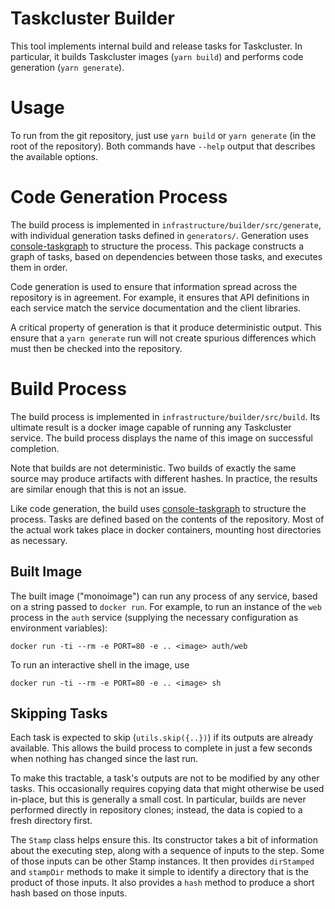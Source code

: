 # Taskcluster Builder

This tool implements internal build and release tasks for Taskcluster.
In particular, it builds Taskcluster images (`yarn build`) and performs code generation (`yarn generate`).

# Usage

To run from the git repository, just use `yarn build` or `yarn generate` (in the root of the repository).
Both commands have `--help` output that describes the available options.

# Code Generation Process

The build process is implemented in `infrastructure/builder/src/generate`, with individual generation tasks defined in `generators/`.
Generation uses [console-taskgraph](https://github.com/djmitche/console-taskgraph) to structure the process.
This package constructs a graph of tasks, based on dependencies between those tasks, and executes them in order.

Code generation is used to ensure that information spread across the repository is in agreement.
For example, it ensures that API definitions in each service match the service documentation and the client libraries.

A critical property of generation is that it produce deterministic output.
This ensure that a `yarn generate` run will not create spurious differences which must then be checked into the repository.

# Build Process

The build process is implemented in `infrastructure/builder/src/build`.
Its ultimate result is a docker image capable of running any Taskcluster service.
The build process displays the name of this image on successful completion.

Note that builds are not deterministic.
Two builds of exactly the same source may produce artifacts with different hashes.
In practice, the results are similar enough that this is not an issue.

Like code generation, the build uses [console-taskgraph](https://github.com/djmitche/console-taskgraph) to structure the process.
Tasks are defined based on the contents of the repository.
Most of the actual work takes place in docker containers, mounting host directories as necessary.

## Built Image

The built image ("monoimage") can run any process of any service, based on a string passed to `docker run`.
For example, to run an instance of the `web` process in the `auth` service (supplying the necessary configuration as environment variables):

```shell
docker run -ti --rm -e PORT=80 -e .. <image> auth/web
```

To run an interactive shell in the image, use

```shell
docker run -ti --rm -e PORT=80 -e .. <image> sh
```

## Skipping Tasks

Each task is expected to skip (`utils.skip({..})`) if its outputs are already available.
This allows the build process to complete in just a few seconds when nothing has changed since the last run.

To make this tractable, a task's outputs are not to be modified by any other tasks.
This occasionally requires copying data that might otherwise be used in-place, but this is generally a small cost.
In particular, builds are never performed directly in repository clones; instead, the data is copied to a fresh directory first.

The `Stamp` class helps ensure this.
Its constructor takes a bit of information about the executing step, along with a sequence of inputs to the step.
Some of those inputs can be other Stamp instances.
It then provides `dirStamped `and `stampDir` methods to make it simple to identify a directory that is the product of those inputs.
It also provides a `hash` method to produce a short hash based on those inputs.
